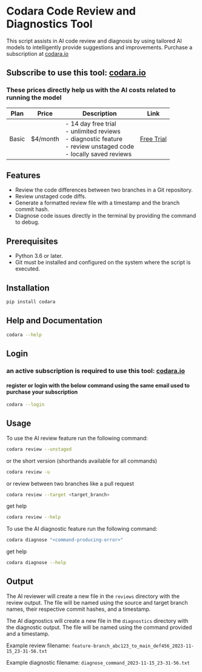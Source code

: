 # Codara Code Review and Diagnostics Tool

This script assists in AI code review and diagnosis by using tailored AI models to intelligently provide suggestions and improvements. Purchase a subscription at [codara.io](https://codara.io)

## Subscribe to use this tool: [codara.io](https://codara.io)
### These prices directly help us with the AI costs related to running the model

| Plan      | Price    | Description                                                                                                                | Link                                                                                                    |
|-----------|----------|----------------------------------------------------------------------------------------------------------------------------|---------------------------------------------------------------------------------------------------------|
| Basic     | $4/month | - 14 day free trial<br/> - unlimited reviews<br/> - diagnostic feature<br/> - review unstaged code<br/> - locally saved reviews | [Free Trial](https://www.paypal.com/webapps/billing/plans/subscribe?plan_id=P-2YR33470WV105614YMXX5QQI) |

[//]: # (| Pro       | $30/month | Access to all basic features plus more.      | [Sign Up]&#40;#&#41;    |)

[//]: # (| Ultimate  | $60/month | All features from Pro, plus premium support. | [Sign Up]&#40;#&#41;    |)


## Features

- Review the code differences between two branches in a Git repository.
- Review unstaged code diffs.
- Generate a formatted review file with a timestamp and the branch commit hash.
- Diagnose code issues directly in the terminal by providing the command to debug.

## Prerequisites

- Python 3.6 or later.
- Git must be installed and configured on the system where the script is executed.

## Installation

```bash
pip install codara
```

## Help and Documentation
```bash
codara --help
```

## Login 
### an active subscription is required to use this tool: [codara.io](https://codara.io)
#### register or login with the below command using the same email used to purchase your subscription
```bash
codara --login
```

## Usage

To use the AI review feature run the following command:

```bash
codara review --unstaged
```
or the short version (shorthands available for all commands)
```bash
codara review -u
```

or review between two branches like a pull request

```bash
codara review --target <target_branch>
```

get help
```bash
codara review --help
```

To use the AI diagnostic feature run the following command:

```bash
codara diagnose "<command-producing-error>"
```
get help
```bash
codara diagnose --help
```

## Output

The AI reviewer will create a new file in the `reviews` directory with the review output. The file will be named using the source and target branch names, their respective commit hashes, and a timestamp.

The AI diagnostics will create a new file in the `diagnostics` directory with the diagnostic output. The file will be named using the command provided and a timestamp.

Example review filename: `feature-branch_abc123_to_main_def456_2023-11-15_23-31-56.txt`

Example diagnostic filename: `diagnose_command_2023-11-15_23-31-56.txt`
